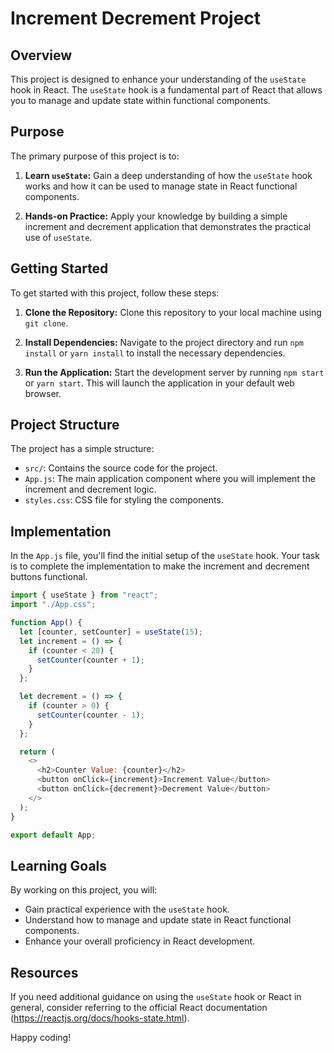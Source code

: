 # Increment Decrement Project

## Overview

This project is designed to enhance your understanding of the `useState` hook in React. The `useState` hook is a fundamental part of React that allows you to manage and update state within functional components.

## Purpose

The primary purpose of this project is to:

1. **Learn `useState`:** Gain a deep understanding of how the `useState` hook works and how it can be used to manage state in React functional components.

2. **Hands-on Practice:** Apply your knowledge by building a simple increment and decrement application that demonstrates the practical use of `useState`.

## Getting Started

To get started with this project, follow these steps:

1. **Clone the Repository:** Clone this repository to your local machine using `git clone`.

2. **Install Dependencies:** Navigate to the project directory and run `npm install` or `yarn install` to install the necessary dependencies.

3. **Run the Application:** Start the development server by running `npm start` or `yarn start`. This will launch the application in your default web browser.

## Project Structure

The project has a simple structure:

- `src/`: Contains the source code for the project.
- `App.js`: The main application component where you will implement the increment and decrement logic.
- `styles.css`: CSS file for styling the components.

## Implementation

In the `App.js` file, you'll find the initial setup of the `useState` hook. Your task is to complete the implementation to make the increment and decrement buttons functional.

```javascript
import { useState } from "react";
import "./App.css";

function App() {
  let [counter, setCounter] = useState(15);
  let increment = () => {
    if (counter < 20) {
      setCounter(counter + 1);
    }
  };

  let decrement = () => {
    if (counter > 0) {
      setCounter(counter - 1);
    }
  };

  return (
    <>
      <h2>Counter Value: {counter}</h2>
      <button onClick={increment}>Increment Value</button>
      <button onClick={decrement}>Decrement Value</button>
    </>
  );
}

export default App;


```

## Learning Goals

By working on this project, you will:

- Gain practical experience with the `useState` hook.
- Understand how to manage and update state in React functional components.
- Enhance your overall proficiency in React development.

## Resources

If you need additional guidance on using the `useState` hook or React in general, consider referring to the official React documentation (https://reactjs.org/docs/hooks-state.html).

Happy coding!
